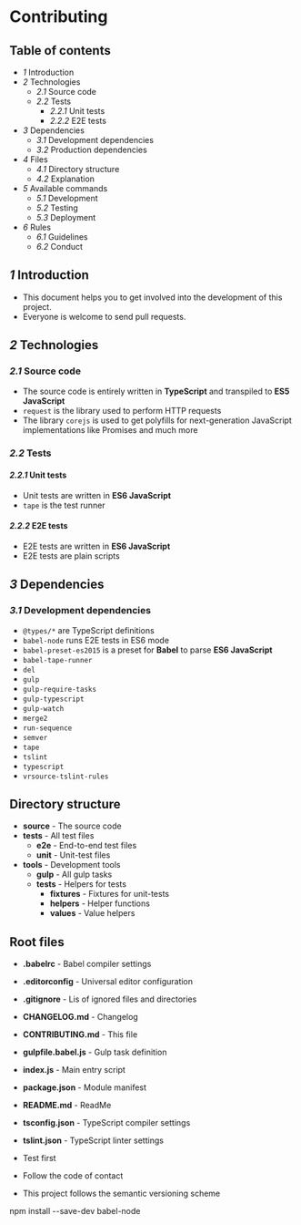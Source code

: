 # Contributing 

## Table of contents
  - *1* Introduction
  - *2* Technologies
    - *2.1* Source code
    - *2.2* Tests
      - *2.2.1* Unit tests
      - *2.2.2* E2E tests
  - *3* Dependencies
    - *3.1* Development dependencies
    - *3.2* Production dependencies
  - *4* Files
    - *4.1* Directory structure
    - *4.2* Explanation
  - *5* Available commands
    - *5.1* Development
    - *5.2* Testing
    - *5.3* Deployment
  - *6* Rules
    - *6.1* Guidelines
    - *6.2* Conduct

## *1* Introduction

- This document helps you to get involved into the development of this project.
- Everyone is welcome to send pull requests.

## *2* Technologies

### *2.1* Source code

- The source code is entirely written in **TypeScript** and transpiled to **ES5 JavaScript**
- `request` is the library used to perform HTTP requests
- The library `corejs` is used to get polyfills for next-generation JavaScript implementations like Promises and much more

### *2.2* Tests

#### *2.2.1* Unit tests

- Unit tests are written in **ES6 JavaScript**
- `tape` is the test runner

#### *2.2.2* E2E tests

- E2E tests are written in **ES6 JavaScript**
- E2E tests are plain scripts

## *3* Dependencies

### *3.1* Development dependencies

- `@types/*` are TypeScript definitions
- `babel-node` runs E2E tests in ES6 mode
- `babel-preset-es2015` is a preset for **Babel** to parse **ES6 JavaScript**
- `babel-tape-runner`
- `del` 
- `gulp` 
- `gulp-require-tasks` 
- `gulp-typescript` 
- `gulp-watch` 
- `merge2` 
- `run-sequence` 
- `semver` 
- `tape` 
- `tslint` 
- `typescript` 
- `vrsource-tslint-rules` 



## Directory structure

- **source** - The source code
- **tests** - All test files
  - **e2e** - End-to-end test files
  - **unit** - Unit-test files
- **tools** - Development tools
  - **gulp** - All gulp tasks
  - **tests** - Helpers for tests
    - **fixtures** - Fixtures for unit-tests
    - **helpers** - Helper functions
    - **values** - Value helpers

## Root files

- **.babelrc** - Babel compiler settings
- **.editorconfig** - Universal editor configuration
- **.gitignore** - Lis of ignored files and directories
- **CHANGELOG.md** - Changelog
- **CONTRIBUTING.md** - This file
- **gulpfile.babel.js** - Gulp task definition
- **index.js** - Main entry script
- **package.json** - Module manifest
- **README.md** - ReadMe
- **tsconfig.json** - TypeScript compiler settings
- **tslint.json** - TypeScript linter settings

- Test first
- Follow the code of contact
- This project follows the semantic versioning scheme

npm install --save-dev babel-node